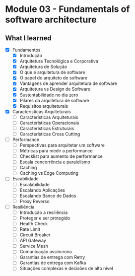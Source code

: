 # Module 03 - Fundamentals of software architecture

## What I learned

- [x] Fundamentos
  - [x] Introdução
  - [x] Arquitetura Tecnológica e Corporativa
  - [x] Arquitetura de Solução
  - [x] O que é arquitetura de software
  - [x] O papel do arquiteto de software
  - [x] Vantagens de aprender arquitetura de software
  - [x] Arquitetura vs Design de Software
  - [x] Sustentabilidade no dia zero
  - [x] Pilares da arquitetura de software
  - [x] Requisitos arquiteturais
- [x] Características Arquiteturais
  - [ ] Características Arquiteturais
  - [ ] Características Operacionais
  - [ ] Características Estruturais
  - [ ] Características Cross Cutting
- [ ] Performance
  - [ ] Perspectivas para arquitetar um software
  - [ ] Métricas para medir a performance
  - [ ] Checklist para aumento de performance
  - [ ] Escala concorrência e paralelismo
  - [ ] Caching
  - [ ] Caching vs Edge Computing
- [ ] Escabilidade
  - [ ] Escalabilidade
  - [ ] Escalando Aplicações
  - [ ] Escalando Banco de Dados
  - [ ] Proxy Reverso
- [ ] Resiliência
  - [ ] Introdução a resiliência
  - [ ] Proteger e ser protegido
  - [ ] Health Check
  - [ ] Rate Limit
  - [ ] Circuit Breaker
  - [ ] API Gateway
  - [ ] Service Mesh
  - [ ] Comunicação assíncrona
  - [ ] Garantias de entrega com Retry
  - [ ] Garantias de entrega com Kafka
  - [ ] Situações complexas e decisões de alto nível